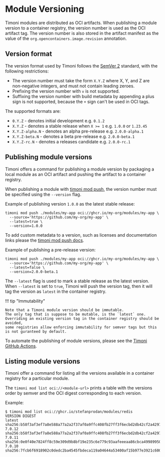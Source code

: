 # Module Versioning

Timoni modules are distributed as OCI artifacts. When publishing a module version
to a container registry, the version number is used as the OCI artifact tag.
The version number is also stored in the artifact manifest as the value of the
`org.opencontainers.image.revision` annotation.

## Version format

The version format used by Timoni follows the [SemVer 2](https://semver.org/spec/v2.0.0.html)
standard, with the following restrictions:

- The version number must take the form `X.Y.Z` where X, Y, and Z are non-negative integers, and must not contain leading zeroes.
- Prefixing the version number with `v` is not supported.
- Suffixing the version number with build metadata by appending a plus sign is not supported, because the `+` sign can't be used in OCI tags.

The supported formats are:

- `0.Y.Z` - denotes initial development e.g. `0.1.2`
- `X.Y.Z` - denotes a stable release when  `X >= 1` e.g. `1.0.0` or `1.23.45`
- `X.Y.Z-alpha.N` - denotes an alpha pre-release e.g. `2.0.0-alpha.1`
- `X.Y.Z-beta.N` - denotes a beta pre-release e.g. `2.0.0-beta.1`
- `X.Y.Z-rc.N` - denotes a releases candidate e.g. `2.0.0-rc.1`

## Publishing module versions

Timoni offers a command for publishing a module version
by packaging a local module as an OCI artifact and pushing
the artifact to a container registry.

When publishing a module with [timoni mod push](cmd/timoni_mod_push.md),
the version number must be specified using the `--version` flag.

Example of publishing version `1.0.0` as the latest stable release:

```shell
timoni mod push ./modules/my-app oci://ghcr.io/my-org/modules/my-app \
  --source='https://github.com/my-org/my-app' \
  --latest=true \
  --version=1.0.0
```

To add custom metadata to a version, such as licenses and documentation links
please the [timoni mod push docs](cmd/timoni_mod_pull.md).

Example of publishing a pre-release version:

```shell
timoni mod push ./modules/my-app oci://ghcr.io/my-org/modules/my-app \
  --source='https://github.com/my-org/my-app' \
  --latest=false \
  --version=2.0.0-beta.1
```

The `--latest` flag is used to mark a stable release as the latest version.
When `--latest` is set to `true`, Timoni will push the version tag,
then it will tag the version as `latest` in the container registry.

!!! tip "Immutability"

    Note that a Timoni module version should be immutable.
    The only tag that is suppose to be mutable, is the `latest` one.
    Overriding an existing version tag in the container registry should be avoided,
    some registries allow enforcing immutability for semver tags but this is not guranteed by default.

To automate the publishing of module versions, please see the [Timoni GitHub Actions](github-actions.md).

## Listing module versions

Timoni offer a command for listing all the versions available in a container registry for a particular module.

The `timoni mod list oci://<module-url>` prints a table with the versions order by semver
and the OCI digest corresponding to each version.

Example:

```console
$ timoni mod list oci://ghcr.io/stefanprodan/modules/redis
VERSION	DIGEST                                                                  
latest 	sha256:b58f3af3ef7a8e588a77a2a2f37af0a9ffc408fb27ff3f6ecbd2db42cf2a4297	
7.0.12 	sha256:b58f3af3ef7a8e588a77a2a2f37af0a9ffc408fb27ff3f6ecbd2db42cf2a4297	
7.0.11 	sha256:0e0f40e7824ff8c59e309d9b8bf19e235c6e779c93aafeeeaa86cbca49989950	
7.0.10 	sha256:7fcb6f6918902c0dedc2ba4545fbdeca119a04644a53400af15b977e3921c600	
```
